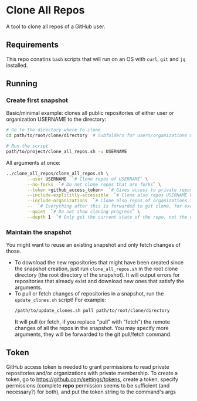 # Clone All Repos

A tool to clone all repos of a GitHub user.

## Requirements

This repo conatins `bash` scripts that will run on an OS with `curl`, `git` and `jq` installed.

## Running

### Create first snapshot

Basic/minimal example: clones all public repositories of either user or organization USERNAME to the directory:
```bash
# Go to the directory where to clone
cd path/to/root/clone/directory  # Subfolders for users/organizations will be created here

# Run the script
path/to/project/clone_all_repos.sh -u USERNAME
```

All arguments at once:
```bash
../clone_all_repos/clone_all_repos.sh \
        --user USERNAME  `# Clone repos of USERNAME` \
        --no-forks  `# Do not clone repos that are forks` \
        --token <github_access_token>  `# Gives access to private repos/orgs, details below` \
        --include-explicitly-accessible  `# Clone also repos USERNAME has explicit access to` \
        --include-organizations  `# Clone also repos of organizations that USERNAME belongs to` \
        --  `# Everything after this is forwarded to git clone, for example:` \
        --quiet  `# Do not show cloning progress` \
        --depth 1  `# Only get the current state of the repo, not the whole commits history`
```

### Maintain the snapshot

You might want to reuse an existing snapshot and only fetch changes of those.

- To download the new repositories that might have been created since the snapshot creation, just run
  `clone_all_repos.sh` in the root clone directory (the root directory of the snapshot). It will output
  errors for repositories that already exist and download new ones that satisfy the arguments.
- To pull or fetch changes of repositories in a snapshot, run the `update_clones.sh` script! For example:
  ```bash
  /path/to/update_clones.sh pull path/to/root/clone/directory
  ```
  It will pull (or fetch, if you replace "pull" with "fetch") the remote changes of all the repos in the
  snapshot. You may specify more arguments, they will be forwarded to the git pull/fetch command.

## Token

GitHub access token is needed to grant permissions to read private repositories and/or organizations with private
membership. To create a token, go to https://github.com/settings/tokens, create a token, specify permissions
(complete **repo** permission seems to be sufficient (and necessary?) for both), and put the token string to the
command's args
